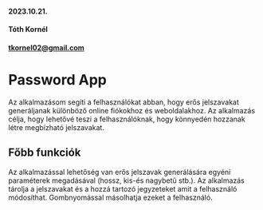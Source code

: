 
#### 2023.10.21.
#### Tóth Kornél
#### tkornel02@gmail.com 

# Password App

Az alkalmazásom segíti a felhasználókat abban, hogy erős jelszavakat generáljanak különböző online fiókokhoz és weboldalakhoz. Az alkalmazás célja, hogy lehetővé teszi a felhasználóknak, hogy könnyedén hozzanak létre megbízható jelszavakat.

## Főbb funkciók

Az alkalmazással lehetőség van erős jelszavak generálására egyéni paraméterek megadásával (hossz, kis-és nagybetű stb.). Az alkalmazás tárolja a jelszavakat és a hozzá tartozó jegyzeteket amit a felhasználó módosíthat. Gombnyomással másolhatja ezeket a felhasználó.

